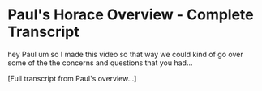 # Paul's Horace Overview - Complete Transcript

hey Paul um so I made this video so that way we could kind of go over some of the the concerns and questions that you had...

[Full transcript from Paul's overview...]